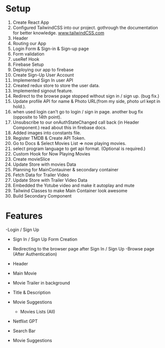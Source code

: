 
# Setup

1. Create React App
2. Configured TailwindCSS into our project. gothrough the documentation for better knowledge. www.tailwindCSS.com
3. Header
4. Routing our App
5. Login Form & Sign-in & Sign-up page
6. Form validation
7. useRef Hook
8. Firebase Setup
9. Deploying our app to firebase
10. Create Sign-Up User Account
11. Implemented Sign In user API
12. Created redux store to store the user data.
13. Implemented signout feature.
14. Redirect to the browse page stopped  without sign in / sign up. (bug fix.)
15. Update profile API for name & Photo URL(from my side, photo url kept in hold.).
16. when used login can't go to login / sign in page. another bug fix (opposite to 14th point).
17. Unsubscribe to our onAuthStateChanged call back (in Header Component.) read about this in firebase docs.
18. Added images into constants file.
19. Register TMDB & Create API Token.
20. Go to Docs & Select Movies List => now playing movies.
21. select program language to get api format. (Optional is required.)
22. Custom Hook for Now Playing Movies
23. Create movieSlice
24. Update Store with movies Data
25. Planning for MainContauiner & secondary container
26. Fetch Data for Trailer Video
27. Update Store with Trailer Video Data
28. Embedded the Yotube video and make it autoplay and mute
29. Tailwind Classes to make Main Container look awesome
30. Build Secondary Component


# Features

-Login / Sign Up
  - Sign In / Sign Up Form Creation
  - Redirecting to the browser page after Sign In / Sign Up
-Browse page (After Authentication)
 - Header
 - Main Movie
  - Movie Trailer in background
  - Title & Description
  - Movie Suggestions 
    - Movies Lists (All)

- Netflixt GPT
 - Search Bar
 - Movie Suggestions    